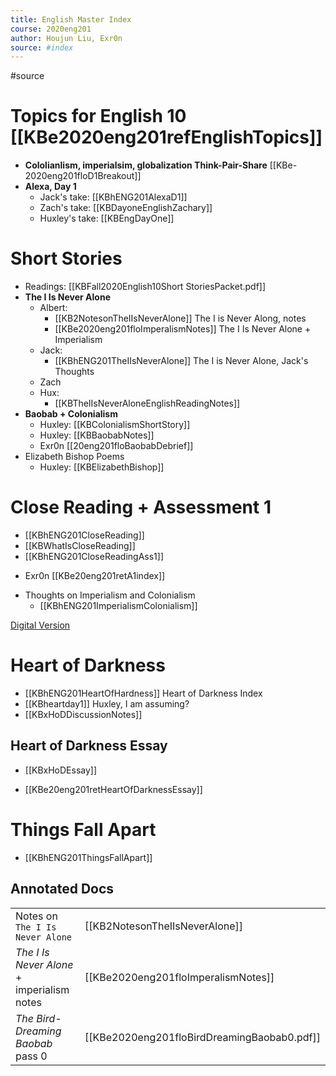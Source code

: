 ```yaml
---
title: English Master Index
course: 2020eng201
author: Houjun Liu, Exr0n
source: #index
---
```


#source

# **Topics for English 10** [[KBe2020eng201refEnglishTopics]]
* **Cololianlism, imperialsim, globalization Think-Pair-Share** [[KBe-2020eng201floD1Breakout]]
* **Alexa, Day 1** 
    * Jack's take: [[KBhENG201AlexaD1]]
    * Zach's take:  [[KBDayoneEnglishZachary]]
	* Huxley's take: [[KBEngDayOne]] 
# Short Stories
* Readings: [[KBFall2020English10Short StoriesPacket.pdf]]
* **The I Is Never Alone**
	* Albert: 
		* [[KB2NotesonTheIIsNeverAlone]] The I is Never Along, notes
		* [[KBe2020eng201floImperalismNotes]] The I Is Never Alone + Imperialism
	* Jack:
		* [[KBhENG201TheIIsNeverAlone]] The I is Never Alone, Jack's Thoughts
	* Zach
	* Hux:
		*  [[KBTheIIsNeverAloneEnglishReadingNotes]]
* **Baobab + Colonialism**
	* Huxley: [[KBColonialismShortStory]]
	* Huxley: [[KBBaobabNotes]]
	- Exr0n [[20eng201floBaobabDebrief]]
* Elizabeth Bishop Poems
	* Huxley: [[KBElizabethBishop]]
# **Close Reading + Assessment 1** 
* [[KBhENG201CloseReading]]
* [[KBWhatIsCloseReading]]
* [[KBhENG201CloseReadingAss1]]
- Exr0n [[KBe20eng201retA1index]]
* Thoughts on Imperialism and Colonialism 
	* [[KBhENG201ImperialismColonialism]]
	
	
[Digital Version](https://www.gutenberg.org/files/219/219-h/219-h.htm)

# **Heart of Darkness**
* [[KBhENG201HeartOfHardness]] Heart of Darkness Index 
* [[KBheartday1]] Huxley, I am assuming?
* [[KBxHoDDiscussionNotes]]

## Heart of Darkness Essay
* [[KBxHoDEssay]]
- [[KBe20eng201retHeartOfDarknessEssay]]


# **Things Fall Apart**
- [[KBhENG201ThingsFallApart]]

  
## Annotated Docs
| | |
|-|-|
Notes on `The I Is Never Alone` | [[KB2NotesonTheIIsNeverAlone]]
_The I Is Never Alone_ + imperialism notes | [[KBe2020eng201floImperalismNotes]]
_The Bird-Dreaming Baobab_ pass 0 | [[KBe2020eng201floBirdDreamingBaobab0.pdf]]

